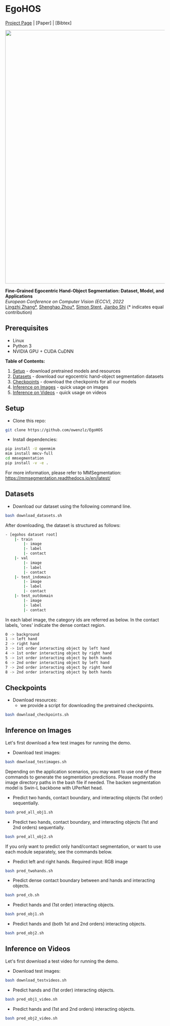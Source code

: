 # EgoHOS
[Project Page](https://www.seas.upenn.edu/~shzhou2/projects/eos_dataset/) |  [Paper] | [Bibtex]

<img src="https://github.com/owenzlz/EgoHOS/blob/main/demo/teaser.gif" style="width:800px;">

**Fine-Grained Egocentric Hand-Object Segmentation: Dataset, Model, and Applications**\
*European Conference on Computer Vision (ECCV), 2022*\
[Lingzhi Zhang*](https://owenzlz.github.io/), [Shenghao Zhou*](https://scholar.google.com/citations?user=kWdwbUYAAAAJ&hl=en), [Simon Stent](https://scholar.google.com/citations?user=f3aij5UAAAAJ&hl=en), [Jianbo Shi](https://www.cis.upenn.edu/~jshi/) (* indicates equal contribution)


## Prerequisites
- Linux
- Python 3
- NVIDIA GPU + CUDA CuDNN

**Table of Contents:**<br>
1. [Setup](#setup) - download pretrained models and resources
2. [Datasets](#datasets) - download our egocentric hand-object segmentation datasets
3. [Checkpoints](#checkpoints) - download the checkpoints for all our models
4. [Inference on Images](#inference_on_images) - quick usage on images
5. [Inference on Videos](#inference_on_videos) - quick usage on videos<br>



## Setup
- Clone this repo:
```bash
git clone https://github.com/owenzlz/EgoHOS
```

- Install dependencies:
```bash
pip install -U openmim
mim install mmcv-full
cd mmsegmentation
pip install -v -e .
```
For more information, please refer to MMSegmentation: https://mmsegmentation.readthedocs.io/en/latest/

<a name="datasets"/>

## Datasets
- Download our dataset using the following command line.
```bash
bash download_datasets.sh
```

After downloading, the dataset is structured as follows: 
```bash
- [egohos dataset root]
    |- train
        |- image
        |- label
        |- contact
    |- val 
        |- image
        |- label
        |- contact
    |- test_indomain
        |- image
        |- label
        |- contact
    |- test_outdomain
        |- image
        |- label
        |- contact
```

In each label image, the category ids are referred as below. In the contact labels, 'ones' indicate the dense contact region.  
```bash
0 -> background
1 -> left hand
2 -> right hand
3 -> 1st order interacting object by left hand
4 -> 1st order interacting object by right hand
5 -> 1st order interacting object by both hands
6 -> 2nd order interacting object by left hand
7 -> 2nd order interacting object by right hand
8 -> 2nd order interacting object by both hands
```

<a name="checkpoints"/>

## Checkpoints

- Download resources:
	- we provide a script for downloading the pretrained checkpoints. 
```bash
bash download_checkpoints.sh
```


<a name="inference_on_images"/>

## Inference on Images

Let's first download a few test images for running the demo. 

- Download test images:
```bash
bash download_testimages.sh
```

Depending on the application scenarios, you may want to use one of these commands to generate the segmentation predictions. Please modify the image directory paths in the bash file if needed. The backen segmentation model is Swin-L backbone with UPerNet head. 

- Predict two hands, contact boundary, and interacting objects (1st order) sequentially. 
```bash
bash pred_all_obj1.sh
```

- Predict two hands, contact boundary, and interacting objects (1st and 2nd orders) sequentially. 
```bash
bash pred_all_obj2.sh
```

If you only want to predict only hand/contact segmentation, or want to use each module separately, see the commands below. 

- Predict left and right hands. Required input: RGB image
```bash
bash pred_twohands.sh
```

- Predict dense contact boundary between and hands and interacting objects. 
```bash
bash pred_cb.sh
```

- Predict hands and (1st order) interacting objects. 
```bash
bash pred_obj1.sh
```

- Predict hands and (both 1st and 2nd orders) interacting objects. 
```bash
bash pred_obj2.sh
```

<a name="inference_on_videos"/>

## Inference on Videos

Let's first download a test video for running the demo. 

- Download test images:
```bash
bash download_testvideos.sh
```

- Predict hands and (1st order) interacting objects. 
```bash
bash pred_obj1_video.sh
```

- Predict hands and (1st and 2nd orders) interacting objects. 
```bash
bash pred_obj2_video.sh
```




